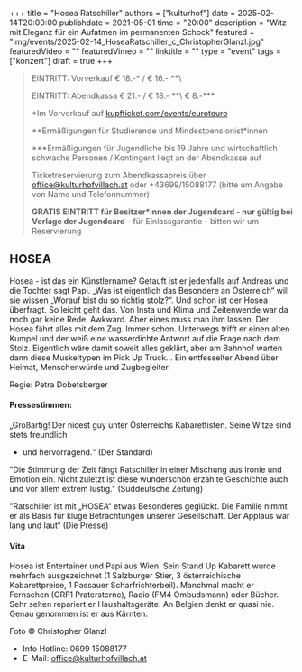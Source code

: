 +++
title = "Hosea Ratschiller"
authors = ["kulturhof"]
date = 2025-02-14T20:00:00
publishdate = 2021-05-01
time = "20:00"
description = "Witz mit Eleganz für ein Aufatmen im permanenten Schock"
featured = "img/events/2025-02-14_HoseaRatschiller_c_ChristopherGlanzl.jpg"
featuredVideo = ""
featuredVimeo = ""
linktitle = ""
type = "event"
tags = ["konzert"]
draft = true
+++

> EINTRITT: Vorverkauf € 18.-\* / € 16.- *\*\
> 
> EINTRITT: Abendkassa € 21.- / € 18.- *\*\ € 8.-\*\*\*
>
> \*Im Vorverkauf auf [kupfticket.com/events/euroteuro](https://kupfticket.com/events/euroteuro)
>
> \*\*Ermäßigungen für Studierende und Mindestpensionist\*innen
> 
> \*\*\*Ermäßigungen für Jugendliche bis 19 Jahre und wirtschaftlich schwache Personen / Kontingent liegt an der Abendkasse auf
>
> Ticketreservierung zum Abendkassapreis über office@kulturhofvillach.at oder +43699/15088177 (bitte um Angabe von Name und Telefonnummer) 
>
> **GRATIS EINTRITT für Besitzer\*innen der Jugendcard - nur gültig bei Vorlage der Jugendcard** - für Einlassgarantie - bitten wir um Reservierung

## HOSEA

Hosea - ist das ein Künstlername? Getauft ist er jedenfalls auf Andreas und die Tochter sagt 
Papi. „Was ist eigentlich das Besondere an Österreich“ will sie wissen „Worauf bist du so 
richtig stolz?“. Und schon ist der Hosea überfragt. So leicht geht das. Von Insta und Klima 
und Zeitenwende war da noch gar keine Rede. Awkward. Aber eines muss man ihm lassen. 
Der Hosea fährt alles mit dem Zug. Immer schon. Unterwegs trifft er einen alten Kumpel und 
der weiß eine wasserdichte Antwort auf die Frage nach dem Stolz. Eigentlich wäre damit 
soweit alles geklärt, aber am Bahnhof warten dann diese Muskeltypen im Pick Up Truck…
Ein entfesselter Abend über Heimat, Menschenwürde und Zugbegleiter.

Regie: Petra Dobetsberger

#### Pressestimmen:
„Großartig! Der nicest guy unter Österreichs Kabarettisten. Seine Witze sind stets freundlich 
- und hervorragend.“ (Der Standard)

"Die Stimmung der Zeit fängt Ratschiller in einer Mischung aus Ironie und Emotion ein. Nicht 
zuletzt ist diese wunderschön erzählte Geschichte auch und vor allem extrem lustig." 
(Süddeutsche Zeitung)

"Ratschiller ist mit „HOSEA“ etwas Besonderes geglückt. Die Familie nimmt er als Basis für 
kluge Betrachtungen unserer Gesellschaft. Der Applaus war lang und laut“ (Die Presse)

#### Vita
Hosea ist Entertainer und Papi aus Wien. Sein Stand Up Kabarett wurde mehrfach 
ausgezeichnet (1 Salzburger Stier, 3 österreichische Kabarettpreise, 1 Passauer Scharfrichterbeil). Manchmal macht er Fernsehen (ORF1 Pratersterne), Radio (FM4 Ombudsmann) oder Bücher. Sehr selten repariert er Haushaltsgeräte. An Belgien denkt er quasi nie. Genau genommen ist er aus Kärnten.

Foto © Christopher Glanzl

- Info Hotline: 0699 15088177 
- E-Mail: office@kulturhofvillach.at
